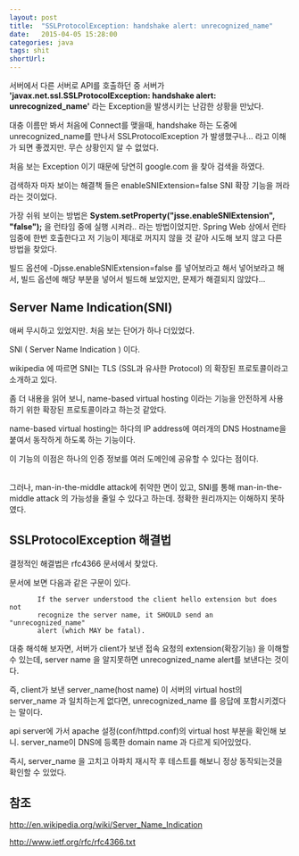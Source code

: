 ```yaml
---
layout: post
title:  "SSLProtocolException: handshake alert: unrecognized_name"
date:   2015-04-05 15:28:00
categories: java
tags: shit
shortUrl: 
---
```


서버에서 다른 서버로 API를 호출하던 중 서버가 __'javax.net.ssl.SSLProtocolException: handshake alert: unrecognized_name'__  라는 Exception을 발생시키는 난감한 상황을 만났다.

대충 이름만 봐서 처음에 Connect를 맺을때, handshake 하는 도중에 unrecognized_name를 만나서 SSLProtocolException 가 발생했구나... 라고 이해가 되면 좋겠지만. 무슨 상황인지 알 수 없었다.

처음 보는 Exception 이기 때문에 당연히 google.com 을 찾아 검색을 하였다.

검색하자 마자 보이는 해결책 들은 enableSNIExtension=false SNI 확장 기능을 꺼라 라는 것이었다.

가장 쉬워 보이는 방법은 __System.setProperty("jsse.enableSNIExtension", "false");__ 을 런타임 중에 실행 시켜라.. 라는 방법이었지만. Spring Web 상에서 런타임중에 한번 호출한다고 저 기능이 제대로 꺼지지 않을 것 같아 시도해 보지 않고 다른 방법을 찾았다.

빌드 옵션에  -Djsse.enableSNIExtension=false 를 넣어보라고 해서 넣어보라고 해서, 빌드 옵션에 해당 부분을 넣어서 빌드해 보았지만, 문제가 해결되지 않았다...

Server Name Indication(SNI)
---------------- 

애써 무시하고 있었지만. 처음 보는 단어가 하나 더있었다. 

SNI ( Server Name Indication ) 이다.

wikipedia 에 따르면 SNI는 TLS (SSL과 유사한 Protocol) 의 확장된 프로토콜이라고 소개하고 있다.

좀 더 내용을 읽어 보니, name-based virtual hosting 이라는 기능을 안전하게 사용하기 위한 확장된 프로토콜이라고 하는것 같았다.

name-based virtual hosting는 하다의 IP address에 여러개의 DNS Hostname을 붙여서 동작하게 하도록 하는 기능이다.

이 기능의 이점은 하나의 인증 정보를 여러 도메인에 공유할 수 있다는 점이다.


<br>
그러나, man-in-the-middle attack에 취약한 면이 있고, SNI를 통해 man-in-the-middle attack 의 가능성을 줄일 수 있다고 하는데. 정확한 원리까지는 이해하지 못하였다.


SSLProtocolException 해결법
---------------- 

결정적인 해결법은  rfc4366 문서에서 찾았다.

문서에 보면 다음과 같은 구문이 있다.

		   If the server understood the client hello extension but does not
		   recognize the server name, it SHOULD send an "unrecognized_name"
		   alert (which MAY be fatal).

대충 해석해 보자면, 서버가 client가 보낸 접속 요청의 extension(확장기능) 을 이해할 수 있는데, server name 을 알지못하면  unrecognized_name alert를 보낸다는 것이다.

즉, client가 보낸 server_name(host name) 이 서버의 virtual host의 server_name 과 일치하는게 없다면, unrecognized_name 를 응답에 포함시키겠다는 말이다.

api server에 가서 apache 설정(conf/httpd.conf)의 virtual host 부분을 확인해 보니. server_name이 DNS에 등록한 domain name 과 다르게 되어있었다.

즉시, server_name 을 고치고 아파치 재시작 후 테스트를 해보니 정상 동작되는것을 확인할 수 있었다.

참조
---------------- 

<http://en.wikipedia.org/wiki/Server_Name_Indication>

<http://www.ietf.org/rfc/rfc4366.txt>

